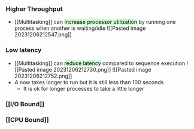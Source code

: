 ### Higher Throughput
* [[Multitasking]] can <mark style="background: #BBFABBA6;">Increase processor utilization</mark> by running one process when another is waiting/idle
![[Pasted image 20231206212547.png]]

### Low latency
* [[Multitasking]] can <mark style="background: #BBFABBA6;">reduce latency</mark> compared to sequence execution
![[Pasted image 20231206212730.png]]
![[Pasted image 20231206212752.png]]
* *A* now takes longer to run but it is still less than 100 seconds
	* It is ok for longer processes to take a little longer

### [[I⧸O Bound]]

### [[CPU Bound]]